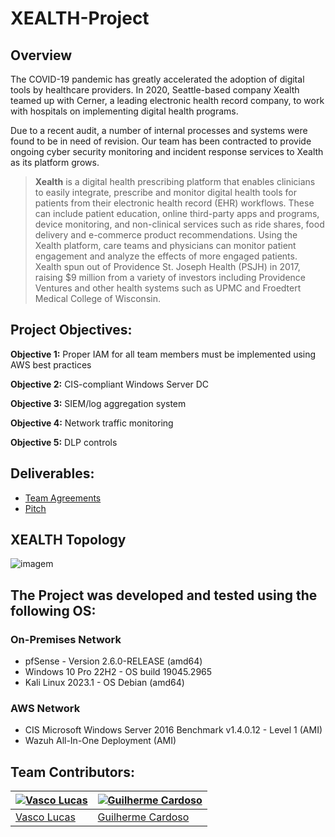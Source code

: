 # XEALTH-Project

## Overview

The COVID-19 pandemic has greatly accelerated the adoption of digital tools by healthcare providers. In 2020, Seattle-based company Xealth teamed up with Cerner, a leading electronic health record company, to work with hospitals on implementing digital health programs.

Due to a recent audit, a number of internal processes and systems were found to be in need of revision. Our team has been contracted to provide ongoing cyber security monitoring and incident response services to Xealth as its platform grows.

> **Xealth** is a digital health prescribing platform that enables clinicians to easily integrate, prescribe and monitor digital health tools for patients from their electronic health record (EHR) workflows. These can include patient education, online third-party apps and programs, device monitoring, and non-clinical services such as ride shares, food delivery and e-commerce product recommendations. Using the Xealth platform, care teams and physicians can monitor patient engagement and analyze the effects of more engaged patients. Xealth spun out of Providence St. Joseph Health (PSJH) in 2017, raising $9 million from a variety of investors including Providence Ventures and other health systems such as UPMC and Froedtert Medical College of Wisconsin.

## Project Objectives:

**Objective 1:** Proper IAM for all team members must be implemented using AWS best practices

**Objective 2:** CIS-compliant Windows Server DC

**Objective 3:** SIEM/log aggregation system

**Objective 4:** Network traffic monitoring

**Objective 5:** DLP controls


## Deliverables:

* [Team Agreements](https://github.com/VascoLucas01/XEALTH-Project/blob/main/TeamAgreements/TeamAgreements.md)
* [Pitch](https://github.com/VascoLucas01/XEALTH-Project/blob/main/Pitch.md)


## XEALTH Topology

![imagem](https://github.com/VascoLucas01/XEALTH-Project/assets/110473841/6dc240a1-a5cc-4e2a-bc50-8826905589be)

## The Project was developed and tested using the following OS:

### **On-Premises Network**



- pfSense - Version 2.6.0-RELEASE (amd64)
- Windows 10 Pro 22H2 - OS build 19045.2965
- Kali Linux 2023.1 - OS Debian (amd64)

### **AWS Network**

- CIS Microsoft Windows Server 2016 Benchmark v1.4.0.12 - Level 1 (AMI)
- Wazuh All-In-One Deployment (AMI)

## Team Contributors:

| [![Vasco Lucas](https://avatars.githubusercontent.com/u/110473841?v=4&s=144)](https://github.com/VascoLucas01) | [![Guilherme Cardoso](https://avatars.githubusercontent.com/u/37408949?v=4&s=144)](https://github.com/GascPT) |
|---|---|
| [Vasco Lucas](https://github.com/VascoLucas01) | [Guilherme Cardoso](https://github.com/GascPT) | 
